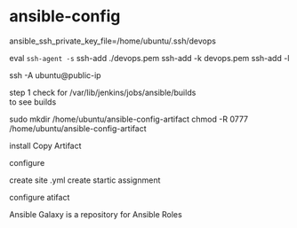 # ansible-config
ansible_ssh_private_key_file=/home/ubuntu/.ssh/devops

eval `ssh-agent -s`
ssh-add ./devops.pem
ssh-add -k devops.pem
ssh-add -l

ssh -A ubuntu@public-ip

step 1
check for /var/lib/jenkins/jobs/ansible/builds  
to see builds

sudo mkdir /home/ubuntu/ansible-config-artifact
chmod -R 0777 /home/ubuntu/ansible-config-artifact

install  Copy Artifact

configure 

create site .yml 
create startic assignment


configure atifact

Ansible Galaxy is a repository for Ansible Roles